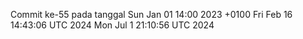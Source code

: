 Commit ke-55 pada tanggal Sun Jan 01 14:00 2023 +0100
Fri Feb 16 14:43:06 UTC 2024
Mon Jul  1 21:10:56 UTC 2024

